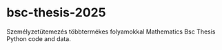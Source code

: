 # bsc-thesis-2025
Személyzetütemezés többtermékes folyamokkal Mathematics Bsc Thesis Python code and data.
